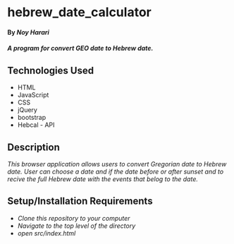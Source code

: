 # hebrew_date_calculator

#### By _**Noy Harari**_

#### _A program for convert GEO date to Hebrew date._

## Technologies Used

* HTML
* JavaScript
* CSS
* jQuery
* bootstrap
* Hebcal - API

## Description

_This browser application allows users to convert Gregorian date to Hebrew date.
User can choose a date and if the date before or after sunset and to recive the full Hebrew date with the events that belog to the date._

## Setup/Installation Requirements

* _Clone this repository to your computer_
* _Navigate to the top level of the directory_
* _open src/index.html_





